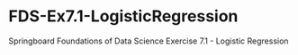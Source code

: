 # FDS-Ex7.1-LogisticRegression
Springboard Foundations of Data Science Exercise 7.1 - Logistic Regression
